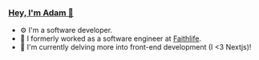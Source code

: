 ### [Hey, I'm Adam 👋](https://www.adamwehunt.com/)

- ⚙️ I'm a software developer.
- 💼 I formerly worked as a software engineer at [Faithlife](https://www.faithlife.com).
- 🚀 I'm currently delving more into front-end development (I <3 Nextjs)!
